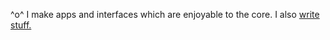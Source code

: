 ^o^ I make apps and interfaces which are enjoyable to the core. I also [write stuff.](https://hitblast.github.io/blogs)
